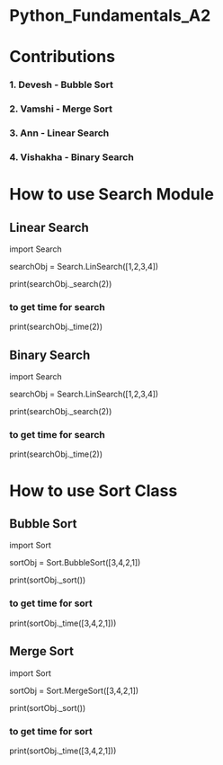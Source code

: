 # Python_Fundamentals_A2

# Contributions
### 1. Devesh - Bubble Sort
### 2. Vamshi - Merge Sort
### 3. Ann - Linear Search
### 4. Vishakha - Binary Search

# How to use Search Module

## Linear Search
import Search

searchObj = Search.LinSearch([1,2,3,4])

print(searchObj._search(2))

### to get time for search
print(searchObj._time(2))

## Binary Search
import Search

searchObj = Search.LinSearch([1,2,3,4])

print(searchObj._search(2))

### to get time for search
print(searchObj._time(2))

# How to use Sort Class

## Bubble Sort
import Sort

sortObj = Sort.BubbleSort([3,4,2,1])

print(sortObj._sort())

### to get time for sort
print(sortObj._time([3,4,2,1]))

## Merge Sort
import Sort

sortObj = Sort.MergeSort([3,4,2,1])

print(sortObj._sort())

### to get time for sort
print(sortObj._time([3,4,2,1]))
